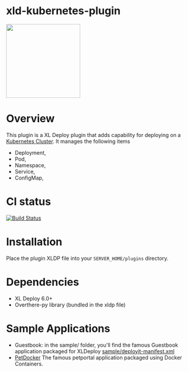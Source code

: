# xld-kubernetes-plugin

<img src="https://kubernetes.io/images/favicon.png" width="200" height="200"/>

# Overview #

This plugin is a XL Deploy plugin that adds capability for deploying on a [Kubernetes Cluster](https://kubernetes.io/).
It manages the following items
* Deployment,
* Pod,
* Namespace,
* Service,
* ConfigMap,

# CI status #

[![Build Status][xld-kubernetes-plugin-travis-image]][xld-kubernetes-plugin-travis-url]

[xld-kubernetes-plugin-travis-image]: https://travis-ci.org/xebialabs-community/xld-kubernetes-plugin.svg?branch=master
[xld-kubernetes-plugin-travis-url]: https://travis-ci.org/xebialabs-community/xld-kubernetes-plugin

# Installation #

Place the plugin XLDP file into your `SERVER_HOME/plugins` directory.

# Dependencies

* XL Deploy 6.0+
* Overthere-py library (bundled in the xldp file)

# Sample Applications #

* Guestbook: in the sample/ folder, you'll find the famous Guestbook application packaged for XLDeploy [sample/deployit-manifest.xml](sample/deployit-manifest.xml)
* [PetDocker](https://github.com/bmoussaud/xld-petclinic-docker) The famous petportal application packaged using Docker Containers.




